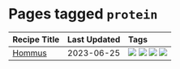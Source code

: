 # Pages tagged `protein`

|Recipe Title|Last Updated|Tags
|:---|:---|:---|
|[Hommus](../recipes/hommus.md)|2023-06-25|[![](https://img.shields.io/badge/tag-healthy-32613c)](../tags/healthy.md) [![](https://img.shields.io/badge/tag-messy-10cdd6)](../tags/messy.md) [![](https://img.shields.io/badge/tag-protein-659a8f)](../tags/protein.md) [![](https://img.shields.io/badge/tag-tricky-5d33f3)](../tags/tricky.md)|